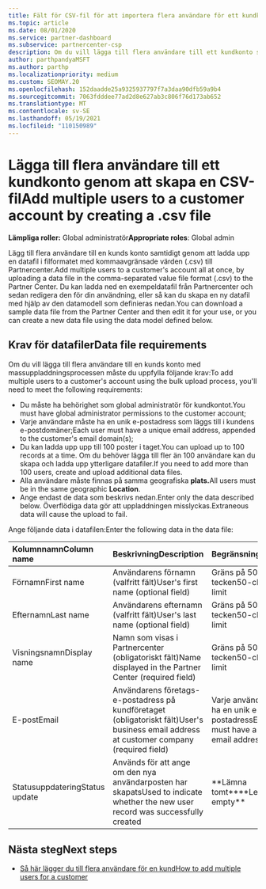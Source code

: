 ```yaml
---
title: Fält för CSV-fil för att importera flera användare för ett kundkonto
ms.topic: article
ms.date: 08/01/2020
ms.service: partner-dashboard
ms.subservice: partnercenter-csp
description: Om du vill lägga till flera användare till ett kundkonto skapar du en fil med kommaavgränsade värden (.csv) med lämpliga fält.
author: parthpandyaMSFT
ms.author: parthp
ms.localizationpriority: medium
ms.custom: SEOMAY.20
ms.openlocfilehash: 152daadde25a9325937797f7a3daa90dfb59a9b4
ms.sourcegitcommit: 7063fdddee77ad2d8e627ab3c806f76d173ab652
ms.translationtype: MT
ms.contentlocale: sv-SE
ms.lasthandoff: 05/19/2021
ms.locfileid: "110150989"
---
```

# <a name="add-multiple-users-to-a-customer-account-by-creating-a-csv-file"></a><span data-ttu-id="8a92c-103">Lägga till flera användare till ett kundkonto genom att skapa en CSV-fil</span><span class="sxs-lookup"><span data-stu-id="8a92c-103">Add multiple users to a customer account by creating a .csv file</span></span>

<span data-ttu-id="8a92c-104">**Lämpliga roller:** Global administratör</span><span class="sxs-lookup"><span data-stu-id="8a92c-104">**Appropriate roles**: Global admin</span></span>

<span data-ttu-id="8a92c-105">Lägg till flera användare till en kunds konto samtidigt genom att ladda upp en datafil i filformatet med kommaavgränsade värden (.csv) till Partnercenter.</span><span class="sxs-lookup"><span data-stu-id="8a92c-105">Add multiple users to a customer's account all at once, by uploading a data file in the comma-separated value file format (.csv) to the Partner Center.</span></span> <span data-ttu-id="8a92c-106">Du kan ladda ned en exempeldatafil från Partnercenter och sedan redigera den för din användning, eller så kan du skapa en ny datafil med hjälp av den datamodell som definieras nedan.</span><span class="sxs-lookup"><span data-stu-id="8a92c-106">You can download a sample data file from the Partner Center and then edit it for your use, or you can create a new data file using the data model defined below.</span></span>

## <a name="data-file-requirements"></a><a href="" id="creatingtheimportcsvfile"></a><span data-ttu-id="8a92c-107">Krav för datafiler</span><span class="sxs-lookup"><span data-stu-id="8a92c-107">Data file requirements</span></span>

<span data-ttu-id="8a92c-108">Om du vill lägga till flera användare till en kunds konto med massuppladdningsprocessen måste du uppfylla följande krav:</span><span class="sxs-lookup"><span data-stu-id="8a92c-108">To add multiple users to a customer's account using the bulk upload process, you'll need to meet the following requirements:</span></span>

- <span data-ttu-id="8a92c-109">Du måste ha behörighet som global administratör för kundkontot.</span><span class="sxs-lookup"><span data-stu-id="8a92c-109">You must have global administrator permissions to the customer account;</span></span>
- <span data-ttu-id="8a92c-110">Varje användare måste ha en unik e-postadress som läggs till i kundens e-postdomäner;</span><span class="sxs-lookup"><span data-stu-id="8a92c-110">Each user must have a unique email address, appended to the customer's email domain(s);</span></span>
- <span data-ttu-id="8a92c-111">Du kan ladda upp upp till 100 poster i taget.</span><span class="sxs-lookup"><span data-stu-id="8a92c-111">You can upload up to 100 records at a time.</span></span> <span data-ttu-id="8a92c-112">Om du behöver lägga till fler än 100 användare kan du skapa och ladda upp ytterligare datafiler.</span><span class="sxs-lookup"><span data-stu-id="8a92c-112">If you need to add more than 100 users, create and upload additional data files.</span></span>
- <span data-ttu-id="8a92c-113">Alla användare måste finnas på samma geografiska **plats.**</span><span class="sxs-lookup"><span data-stu-id="8a92c-113">All users must be in the same geographic **Location**.</span></span>
- <span data-ttu-id="8a92c-114">Ange endast de data som beskrivs nedan.</span><span class="sxs-lookup"><span data-stu-id="8a92c-114">Enter only the data described below.</span></span> <span data-ttu-id="8a92c-115">Överflödiga data gör att uppladdningen misslyckas.</span><span class="sxs-lookup"><span data-stu-id="8a92c-115">Extraneous data will cause the upload to fail.</span></span>

<span data-ttu-id="8a92c-116">Ange följande data i datafilen:</span><span class="sxs-lookup"><span data-stu-id="8a92c-116">Enter the following data in the data file:</span></span>

| <span data-ttu-id="8a92c-117">**Kolumnnamn**</span><span class="sxs-lookup"><span data-stu-id="8a92c-117">**Column name**</span></span> | <span data-ttu-id="8a92c-118">**Beskrivning**</span><span class="sxs-lookup"><span data-stu-id="8a92c-118">**Description**</span></span>  | <span data-ttu-id="8a92c-119">**Begränsning**</span><span class="sxs-lookup"><span data-stu-id="8a92c-119">**Limitation**</span></span>  |
|:-------- |:------  |:----- |
| <span data-ttu-id="8a92c-120">Förnamn</span><span class="sxs-lookup"><span data-stu-id="8a92c-120">First name</span></span>  | <span data-ttu-id="8a92c-121">Användarens förnamn (valfritt fält)</span><span class="sxs-lookup"><span data-stu-id="8a92c-121">User's first name (optional field)</span></span>  | <span data-ttu-id="8a92c-122">Gräns på 50 tecken</span><span class="sxs-lookup"><span data-stu-id="8a92c-122">50-character limit</span></span>  |
| <span data-ttu-id="8a92c-123">Efternamn</span><span class="sxs-lookup"><span data-stu-id="8a92c-123">Last name</span></span>  | <span data-ttu-id="8a92c-124">Användarens efternamn (valfritt fält)</span><span class="sxs-lookup"><span data-stu-id="8a92c-124">User's last name (optional field)</span></span>  | <span data-ttu-id="8a92c-125">Gräns på 50 tecken</span><span class="sxs-lookup"><span data-stu-id="8a92c-125">50-character limit</span></span>  |
| <span data-ttu-id="8a92c-126">Visningsnamn</span><span class="sxs-lookup"><span data-stu-id="8a92c-126">Display name</span></span>    | <span data-ttu-id="8a92c-127">Namn som visas i Partnercenter (obligatoriskt fält)</span><span class="sxs-lookup"><span data-stu-id="8a92c-127">Name displayed in the Partner Center (required field)</span></span>                            | <span data-ttu-id="8a92c-128">Gräns på 50 tecken</span><span class="sxs-lookup"><span data-stu-id="8a92c-128">50-character limit</span></span>                         |
| <span data-ttu-id="8a92c-129">E-post</span><span class="sxs-lookup"><span data-stu-id="8a92c-129">Email</span></span>   | <span data-ttu-id="8a92c-130">Användarens företags-e-postadress på kundföretaget (obligatoriskt fält)</span><span class="sxs-lookup"><span data-stu-id="8a92c-130">User's business email address at customer company (required field)</span></span>           | <span data-ttu-id="8a92c-131">Varje användare måste ha en unik e-postadress</span><span class="sxs-lookup"><span data-stu-id="8a92c-131">Each user must have a unique email address</span></span> |
| <span data-ttu-id="8a92c-132">Statusuppdatering</span><span class="sxs-lookup"><span data-stu-id="8a92c-132">Status update</span></span>   | <span data-ttu-id="8a92c-133">Används för att ange om den nya användarposten har skapats</span><span class="sxs-lookup"><span data-stu-id="8a92c-133">Used to indicate whether the new user record was successfully created</span></span> | <span data-ttu-id="8a92c-134">\*\*Lämna tomt\*\*</span><span class="sxs-lookup"><span data-stu-id="8a92c-134">\*\*Leave empty\*\*</span></span>                        |

## <a name="next-steps"></a><span data-ttu-id="8a92c-135">Nästa steg</span><span class="sxs-lookup"><span data-stu-id="8a92c-135">Next steps</span></span>

- [<span data-ttu-id="8a92c-136">Så här lägger du till flera användare för en kund</span><span class="sxs-lookup"><span data-stu-id="8a92c-136">How to add multiple users for a customer</span></span>](adding-multiple-users-to-a-customer-account.md)